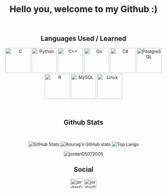 <div align="center">
  
# **Hello you, welcome to my Github :)**  

<br/>  

## **Languages ​​Used / Learned**  

<p align="center">  
<img src="https://profilinator.rishav.dev/skills-assets/c-original.svg" alt="C" height="80" />
  <img src="https://profilinator.rishav.dev/skills-assets/python-original.svg" alt="Python" height="80" />
<img src="https://profilinator.rishav.dev/skills-assets/cplusplus-original.svg" alt="C++" height="80" />
  <img src="https://profilinator.rishav.dev/skills-assets/go-original.svg" alt="Go" height=80" />
<img src="https://profilinator.rishav.dev/skills-assets/csharp-original.svg" alt="C#" height="80" />
<img src="https://profilinator.rishav.dev/skills-assets/postgresql-original-wordmark.svg" alt="PostgreSQL" height="80" />
<img src="https://profilinator.rishav.dev/skills-assets/r.svg" alt="R" height="80" />
  <img src="https://profilinator.rishav.dev/skills-assets/mysql-original-wordmark.svg" alt="MySQL" height="80" />
<img src="https://profilinator.rishav.dev/skills-assets/linux-original.svg" alt="Linux" height="80" /></p>

<br/>  

## Github Stats  

<br/>

![GitHub Stats](https://github-readme-stats.vercel.app/api?username=jordan05072005&show_icons=true&theme=dark) 
![Anurag's GitHub stats](https://github-readme-stats.vercel.app/api?username=ThomasRibalta&show_icons=true&theme=chartreuse-dark)
![Top Langs](https://github-readme-stats.vercel.app/api/top-langs?username=jordan05072005&layout=compact&langs_count=10&theme=radical)

<img src="https://komarev.com/ghpvc/?username=jordan05072005&label=Profile%20views&color=0e75b6&style=flat" alt="jordan05072005" />

## Social
<p align="center">
<a href="https://instagram.com/jordan050705" target="blank"><img align="center" src="https://raw.githubusercontent.com/rahuldkjain/github-profile-readme-generator/master/src/images/icons/Social/instagram.svg" alt="jordan050705" height="30" width="40" /></a>
<a href="https://discord.gg/jordan0507" target="blank"><img align="center" src="https://raw.githubusercontent.com/rahuldkjain/github-profile-readme-generator/master/src/images/icons/Social/discord.svg" alt="jordan0507" height="30" width="40" /></a></p>

</div>
